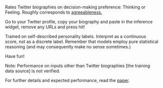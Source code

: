 Rates Twitter biographies on decision-making preference: Thinking or Feeling. Roughly corresponds to [agreeableness.](https://en.wikipedia.org/wiki/Agreeableness)

Go to your Twitter profile, copy your biography and paste in the inference widget, remove any URLs and press hit!

Trained on self-described personality labels. Interpret as a continuous score, not as a discrete label. Remember that models employ pure statistical reasoning (and may consequently make no sense sometimes.)

Have fun!

Note: Performance on inputs other than Twitter biographies [the training data source] is not verified.

For further details and expected performance, read the [paper](https://arxiv.org/abs/2109.06402).
